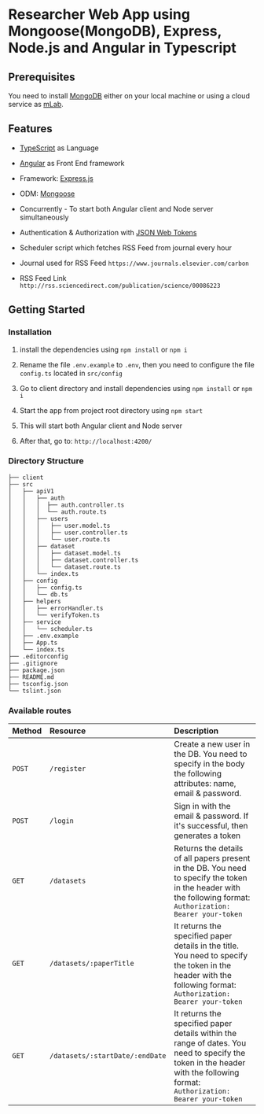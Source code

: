 # Researcher Web App using Mongoose(MongoDB), Express, Node.js and Angular in Typescript

## Prerequisites

You need to install [MongoDB](https://docs.mongodb.com/manual/administration/install-community/) either on your local machine or using a cloud service as [mLab](https://mlab.com/).

## Features

- [TypeScript](https://www.typescriptlang.org/) as Language

- [Angular](https://angular.io/) as Front End framework

- Framework: [Express.js](https://expressjs.com/)

- ODM: [Mongoose](https://mongoosejs.com/)

- Concurrently - To start both Angular client and Node server simultaneously 

- Authentication & Authorization with [JSON Web Tokens](https://jwt.io/)

- Scheduler script which fetches RSS Feed from journal every hour

- Journal used for RSS Feed `https://www.journals.elsevier.com/carbon`

- RSS Feed Link `
http://rss.sciencedirect.com/publication/science/00086223
`


## Getting Started

### Installation

1. install the dependencies using `npm install` or `npm i`

2. Rename the file `.env.example` to `.env`, then you need to configure the file `config.ts` located in `src/config`

3. Go to client directory and install dependencies using `npm install` or `npm i`

4. Start the app from project root directory using `npm start`

5. This will start both Angular client and Node server

6. After that, go to: `http://localhost:4200/`

### Directory Structure

```
├── client
├── src
│   ├── apiV1
│   │   ├── auth
│   │   │  ├── auth.controller.ts
│   │   │  └── auth.route.ts
│   │   ├── users
│   │   │   ├── user.model.ts
│   │   │   ├── user.controller.ts
│   │   │   └── user.route.ts
│   │   ├── dataset
│   │   │   ├── dataset.model.ts
│   │   │   ├── dataset.controller.ts
│   │   │   └── dataset.route.ts
│   │   └── index.ts
│   ├── config
│   │   ├── config.ts
│   │   └── db.ts
│   ├── helpers
│   │   ├── errorHandler.ts
│   │   └── verifyToken.ts
│   ├── service
│   │   └── scheduler.ts
│   ├── .env.example
│   ├── App.ts
│   └── index.ts
├── .editorconfig
├── .gitignore
├── package.json
├── README.md
├── tsconfig.json
└── tslint.json
```

### Available routes

| Method   | Resource                           | Description                                                                                                                                 |
| :------- | :--------------                    | :------------------------------------------------------------------------------------------------------------------------------------------ |
| `POST`   | `/register`                        | Create a new user in the DB. You need to specify in the body the following attributes: name, email & password.                    |
| `POST`   | `/login`                           | Sign in with the email & password. If it's successful, then generates a token                                                               |
| `GET`    | `/datasets`                        | Returns the details of all papers present in the DB. You need to specify the token in the header with the following format: `Authorization: Bearer your-token` |                                                                  |
| `GET`    | `/datasets/:paperTitle`            | It returns the specified paper details in the title. You need to specify the token in the header with the following format: `Authorization: Bearer your-token` |
| `GET`    | `/datasets/:startDate/:endDate`    | It returns the specified paper details within the range of dates. You need to specify the token in the header with the following format: `Authorization: Bearer your-token` |                                                                                                   |
                                                                                                                

